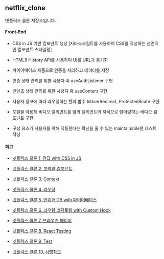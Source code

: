 ## netflix_clone

넷플릭스 클론 저장소입니다.

#### Front-End

- CSS in JS 기반 컴포넌트 생성 [자바스크립트를 사용하여 CSS를 작성하는 선언적인 컴포넌트 스타일링]

- HTML5 History API를 사용하여 UI를 URL과 동기화
- 파이어베이스 제품으로 인증을 처리하고 데이터를 저장
- 인증 상태 관리를 위한 사용자 훅 useAuthListener 구현
- 콘텐츠 상태 관리를 위한 사용자 훅 useContent 구현
- 사용자 정보에 따라 라우팅하는 헬퍼 함수 IsUserRedirect, ProtectedRoute 구현
- 포탈을 이용해 비디오 엘리먼트를 임의 엘리먼트의 자식으로 렌더링하는 비디오 컴포넌트 구현
- 구성 요소가 사용자를 위해 작동한다는 확신을 줄 수 있는 maintainable한 테스트 작성

#### 회고

- [넷플릭스 클론 1. 정답 with CSS in JS](https://smss.netlify.app/2021-02-15-NETFLIX1/)

- [넷플릭스 클론 2. 꼬리말 컴포넌트](https://smss.netlify.app/2021-02-16-NETFLIX2/)

- [넷플릭스 클론 3. Context](https://smss.netlify.app/2021-02-17-NETFLIX3/)

- [넷플릭스 클론 4. 라우팅](https://smss.netlify.app/2021-02-18-NETFLIX4/)

- [넷플릭스 클론 5. 인증과 DB with 파이어베이스](https://smss.netlify.app/2021-02-19-NETFLIX5/)

- [넷플릭스 클론 6. 라우팅 리팩토링 with Custom Hook](https://smss.netlify.app/2021-02-21-NETFLIX6/)

- [넷플릭스 클론 7. 브라우즈 페이지](https://smss.netlify.app/2021-02-26-NETFLIX7/)

- [넷플릭스 클론 8. React Testing](https://smss.netlify.app/2021-04-04-NETFLIX8/)

- [넷플릭스 클론 9. Test](https://smss.netlify.app/2021-04-13-NETFLIX9/)

- [넷플릭스 클론 10. 시행착오](https://smss.netlify.app/2021-04-17-NETFLIX10/)
